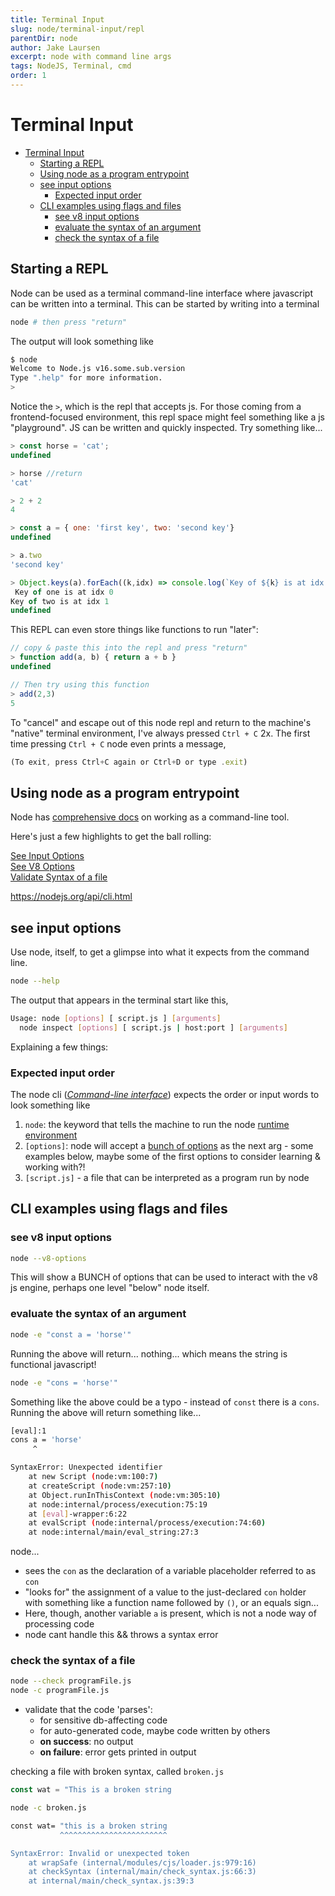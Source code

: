```yaml
---
title: Terminal Input
slug: node/terminal-input/repl
parentDir: node
author: Jake Laursen
excerpt: node with command line args
tags: NodeJS, Terminal, cmd
order: 1
---
```

# Terminal Input
- [Terminal Input](#terminal-input)
  - [Starting a REPL](#starting-a-repl)
  - [Using node as a program entrypoint](#using-node-as-a-program-entrypoint)
  - [see input options](#see-input-options)
    - [Expected input order](#expected-input-order)
  - [CLI examples using flags and files](#cli-examples-using-flags-and-files)
    - [see v8 input options](#see-v8-input-options)
    - [evaluate the syntax of an argument](#evaluate-the-syntax-of-an-argument)
    - [check the syntax of a file](#check-the-syntax-of-a-file)
## Starting a REPL
Node can be used as a terminal command-line interface where javascript can be written into a terminal. This can be started by writing into a terminal
```bash
node # then press "return"
```
The output will look something like 
```bash
$ node
Welcome to Node.js v16.some.sub.version
Type ".help" for more information.
> 
```
Notice the `>`, which is the repl that accepts js. For those coming from a frontend-focused environment, this repl space might feel something like a js "playground". JS can be written and quickly inspected. Try something like...
```js
> const horse = 'cat';
undefined

> horse //return
'cat'

> 2 + 2
4

> const a = { one: 'first key', two: 'second key'}
undefined 

> a.two
'second key'

> Object.keys(a).forEach((k,idx) => console.log(`Key of ${k} is at idx ${idx}`))
 Key of one is at idx 0
Key of two is at idx 1
undefined

```
This REPL can even store things like functions to run "later":
```js
// copy & paste this into the repl and press "return"
> function add(a, b) { return a + b }
undefined

// Then try using this function
> add(2,3)
5
```

To "cancel" and escape out of this node repl and return to the machine's "native" terminal environment, I've always pressed `Ctrl + C` 2x. The first time pressing `Ctrl + C` node even prints a message,
```js
(To exit, press Ctrl+C again or Ctrl+D or type .exit)
```
## Using node as a program entrypoint
Node has [comprehensive docs](https://nodejs.org/dist/latest-v16.x/docs/api/cli.html) on working as a command-line tool.   

Here's just a few highlights to get the ball rolling:  

[See Input Options](#see-input-options)  
[See V8 Options](#see-v8-input-options)  
[Validate Syntax of a file](#check-syntax-of-a-program)

https://nodejs.org/api/cli.html

## see input options
Use node, itself, to get a glimpse into what it expects from the command line.
```bash
node --help
```

The output that appears in the terminal start like this,
```bash
Usage: node [options] [ script.js ] [arguments]
  node inspect [options] [ script.js | host:port ] [arguments]
```  
Explaining a few things:
### Expected input order
The node cli (_[Command-line interface](https://en.wikipedia.org/wiki/Command-line_interface)_) expects the order or input words to look something like
1. `node`: the keyword that tells the machine to run the node [runtime environment](https://en.wikipedia.org/wiki/Runtime_system)
2. `[options]`: node will accept a [bunch of options](https://nodejs.org/api/cli.html#options) as the next arg - some examples below, maybe some of the first options to consider learning & working with?!
3. `[script.js]` - a file that can be interpreted as a program run by node

## CLI examples using flags and files
### see v8 input options

```bash
node --v8-options
```
This will show a BUNCH of options that can be used to interact with the v8 js engine, perhaps one level "below" node itself.

### evaluate the syntax of an argument
```bash
node -e "const a = 'horse'"
```
Running the above will return... nothing... which means the string is functional javascript!

```bash
node -e "cons = 'horse'"
```
Something like the above could be a typo - instead of `const` there is a `cons`.  
Running the above will return something like...
```bash
[eval]:1
cons a = 'horse'
     ^

SyntaxError: Unexpected identifier
    at new Script (node:vm:100:7)
    at createScript (node:vm:257:10)
    at Object.runInThisContext (node:vm:305:10)
    at node:internal/process/execution:75:19
    at [eval]-wrapper:6:22
    at evalScript (node:internal/process/execution:74:60)
    at node:internal/main/eval_string:27:3
```
node...
- sees the `con` as the declaration of a variable placeholder referred to as `con`
- "looks for" the assignment of a value to the just-declared `con` holder with something like a function name followed by `()`, or an equals sign...
- Here, though, another variable `a` is present, which is not a node way of processing code
- node cant handle this && throws a syntax error


### check the syntax of a file

```bash
node --check programFile.js
node -c programFile.js
```

- validate that the code 'parses':
  - for sensitive db-affecting code
  - for auto-generated code, maybe code written by others
  - **on success**: no output
  - **on failure**: error gets printed in output

checking a file with broken syntax, called `broken.js`

```js
const wat = "This is a broken string
```

```bash
node -c broken.js
```

```bash
const wat= "this is a broken string
           ^^^^^^^^^^^^^^^^^^^^^^^^

SyntaxError: Invalid or unexpected token
    at wrapSafe (internal/modules/cjs/loader.js:979:16)
    at checkSyntax (internal/main/check_syntax.js:66:3)
    at internal/main/check_syntax.js:39:3
```

